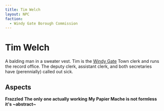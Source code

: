 ```yaml
---
title: Tim Welch
layout: NPC
faction:
  - Windy Gate Borough Commission
---
```


# Tim Welch
A balding man in a sweater vest. Tim is the [Windy Gate](/FATE_in_the_BAWG/locations/Windy_Gate.html) Town clerk and runs the record office. The deputy clerk, assistant clerk, and both secretaries have (perennially) called out sick. 

## Aspects
**Frazzled**
**The only one actually working**
**My Papier Mache is not formless it's ~abstract~**
